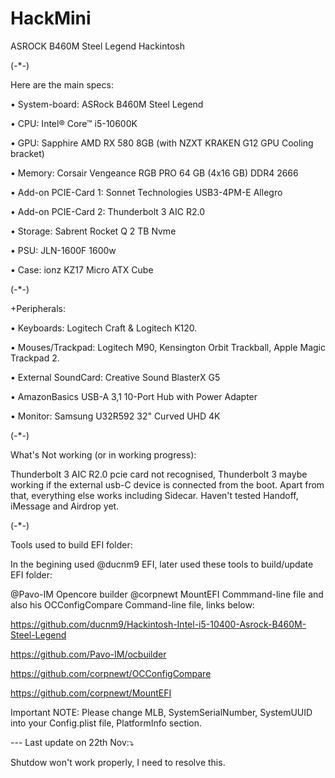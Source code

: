 # HackMini
ASROCK B460M Steel Legend Hackintosh

(-*-)

Here are the main specs:

• System-board: ASRock B460M Steel Legend

• CPU: Intel® Core™ i5-10600K

• GPU: Sapphire AMD RX 580 8GB (with NZXT KRAKEN G12 GPU Cooling bracket)

• Memory: Corsair Vengeance RGB PRO 64 GB (4x16 GB) DDR4 2666

• Add-on PCIE-Card 1: Sonnet Technologies USB3-4PM-E Allegro

• Add-on PCIE-Card 2: Thunderbolt 3 AIC R2.0

• Storage: Sabrent Rocket Q 2 TB Nvme

• PSU: JLN-1600F 1600w

• Case: ionz KZ17 Micro ATX Cube

(-*-)

+Peripherals:

• Keyboards: Logitech Craft & Logitech K120.

• Mouses/Trackpad: Logitech M90, Kensington Orbit Trackball, Apple Magic Trackpad 2.

• External SoundCard: Creative Sound BlasterX G5

• AmazonBasics USB-A 3,1 10-Port Hub with Power Adapter

• Monitor: Samsung U32R592 32" Curved UHD 4K

(-*-)

What's Not working (or in working progress):

Thunderbolt 3 AIC R2.0 pcie card not recognised, Thunderbolt 3 maybe working if the external usb-C device is connected from the boot.
Apart from that, everything else works including Sidecar. Haven't tested Handoff, iMessage and Airdrop yet.

(-*-)

Tools used to build EFI folder:

In the begining used @ducnm9 EFI, later used these tools to build/update EFI folder:

@Pavo-IM Opencore builder
@corpnewt MountEFI Commmand-line file and also his OCConfigCompare Command-line file, links below:

https://github.com/ducnm9/Hackintosh-Intel-i5-10400-Asrock-B460M-Steel-Legend

https://github.com/Pavo-IM/ocbuilder

https://github.com/corpnewt/OCConfigCompare

https://github.com/corpnewt/MountEFI

Important NOTE: Please change MLB, SystemSerialNumber, SystemUUID into your Config.plist file, PlatformInfo section.

--- Last update on 22th Nov:⤵


Shutdow won't work properly, I need to resolve this.
